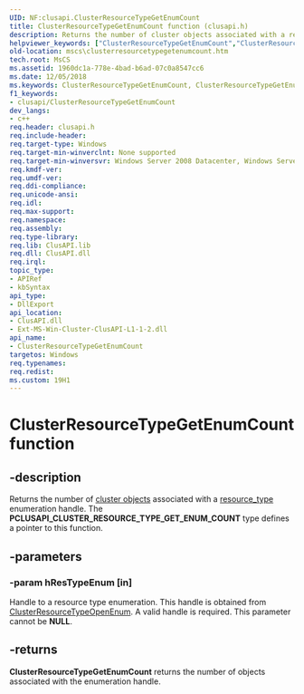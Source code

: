 ```yaml
---
UID: NF:clusapi.ClusterResourceTypeGetEnumCount
title: ClusterResourceTypeGetEnumCount function (clusapi.h)
description: Returns the number of cluster objects associated with a resource_type enumeration handle.helpviewer_keywords: ["ClusterResourceTypeGetEnumCount","ClusterResourceTypeGetEnumCount function [Failover Cluster]","PCLUSAPI_CLUSTER_RESOURCE_TYPE_GET_ENUM_COUNT","PCLUSAPI_CLUSTER_RESOURCE_TYPE_GET_ENUM_COUNT function [Failover Cluster]","_wolf_clusterresourcetypegetenumcount","clusapi/ClusterResourceTypeGetEnumCount","clusapi/PCLUSAPI_CLUSTER_RESOURCE_TYPE_GET_ENUM_COUNT","mscs.clusterresourcetypegetenumcount"]
old-location: mscs\clusterresourcetypegetenumcount.htm
tech.root: MsCS
ms.assetid: 1960dc1a-778e-4bad-b6ad-07c0a8547cc6
ms.date: 12/05/2018
ms.keywords: ClusterResourceTypeGetEnumCount, ClusterResourceTypeGetEnumCount function [Failover Cluster], PCLUSAPI_CLUSTER_RESOURCE_TYPE_GET_ENUM_COUNT, PCLUSAPI_CLUSTER_RESOURCE_TYPE_GET_ENUM_COUNT function [Failover Cluster], _wolf_clusterresourcetypegetenumcount, clusapi/ClusterResourceTypeGetEnumCount, clusapi/PCLUSAPI_CLUSTER_RESOURCE_TYPE_GET_ENUM_COUNT, mscs.clusterresourcetypegetenumcount
f1_keywords:
- clusapi/ClusterResourceTypeGetEnumCount
dev_langs:
- c++
req.header: clusapi.h
req.include-header: 
req.target-type: Windows
req.target-min-winverclnt: None supported
req.target-min-winversvr: Windows Server 2008 Datacenter, Windows Server 2008 Enterprise
req.kmdf-ver: 
req.umdf-ver: 
req.ddi-compliance: 
req.unicode-ansi: 
req.idl: 
req.max-support: 
req.namespace: 
req.assembly: 
req.type-library: 
req.lib: ClusAPI.lib
req.dll: ClusAPI.dll
req.irql: 
topic_type:
- APIRef
- kbSyntax
api_type:
- DllExport
api_location:
- ClusAPI.dll
- Ext-MS-Win-Cluster-ClusAPI-L1-1-2.dll
api_name:
- ClusterResourceTypeGetEnumCount
targetos: Windows
req.typenames: 
req.redist: 
ms.custom: 19H1
---
```


# ClusterResourceTypeGetEnumCount function


## -description


Returns the number of  <a href="https://docs.microsoft.com/previous-versions/windows/desktop/mscs/cluster-objects">cluster objects</a> associated with a  <a href="https://docs.microsoft.com/previous-versions/windows/desktop/mscs/resource-types">resource_type</a> enumeration handle. The <b>PCLUSAPI_CLUSTER_RESOURCE_TYPE_GET_ENUM_COUNT</b> type defines a pointer to this function.


## -parameters




### -param hResTypeEnum [in]

Handle to a resource type enumeration. This handle is obtained from  <a href="https://docs.microsoft.com/windows/desktop/api/clusapi/nf-clusapi-clusterresourcetypeopenenum">ClusterResourceTypeOpenEnum</a>. A valid handle is required. This parameter cannot be <b>NULL</b>.


## -returns



<b>ClusterResourceTypeGetEnumCount</b> returns the number of objects associated with the enumeration handle.



